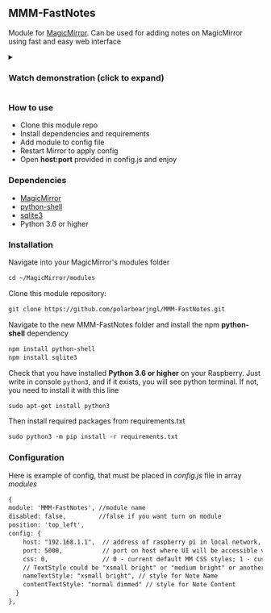 ## MMM-FastNotes
Module for [MagicMirror](https://github.com/MichMich/MagicMirror). Can be used for adding notes on MagicMirror using fast and easy web interface

<details><summary><h3>Watch demonstration (click to expand)</h3></summary>

#### Magic Mirror screen
Little speed up for screenrecord
<details>
<p>
    <img src="/preview/preview.gif" width="768" height="1360" />
</p>
</details>

#### Web GUI powered by this module
<details>
<p>
    <img src="/preview/web_gui_1.jpg" width="295" height="640" />
    <img src="/preview/web_gui_2.jpg" width="295" height="640" />
    <img src="/preview/web_gui_3.jpg" width="295" height="640" />
    <img src="/preview/web_gui_4.jpg" width="295" height="640" />
</p>

"Notes" in browser`s addres link is just DNS name for raspberry in my home network. Actualy it is something like 192.168.1.1

</details>
</details>


### How to use
* Clone this module repo
* Install dependencies and requirements
* Add module to config file
* Restart Mirror to apply config
* Open **host:port** provided in config.js and enjoy

### Dependencies
* [MagicMirror](https://github.com/MichMich/MagicMirror)
* [python-shell](https://www.npmjs.com/package/python-shell)
* [sqlite3](http://npmjs.com/package/sqlite3)
* Python 3.6 or higher

### Installation
Navigate into your MagicMirror's modules folder
```markdown
cd ~/MagicMirror/modules
```

Clone this module repository:
```markdown
git clone https://github.com/polarbearjngl/MMM-FastNotes.git
```

Navigate to the new MMM-FastNotes folder and install the npm **python-shell** dependency
```markdown
npm install python-shell
npm install sqlite3
```

Check that you have installed **Python 3.6 or higher** on your Raspberry. Just write in console `python3`, and if it exists, you will see python terminal. If not, you need to install it with this line
```markdown
sudo apt-get install python3
```

Then install required packages from requirements.txt
```markdown
sudo python3 -m pip install -r requirements.txt
```

### Configuration
Here is example of config, that must be placed in *config.js* file in array *modules*
```markdown
{
module: 'MMM-FastNotes', //module name
disabled: false,         //false if you want turn on module
position: 'top_left',
config: {
    host: "192.168.1.1",  // address of raspberry pi in local network, need for access to WEB UI
    port: 5000,           // port on host where UI will be accessible via web browser
    css: 0,               // 0 - current default MM CSS styles; 1 - custom css stile
    // TextStyle could be "xsmall bright" or "medium bright" or another one defined in /home/pi/MagicMirror/css/main.css, or in your own custom CSS
    nameTextStyle: "xsmall bright", // style for Note Name
    contentTextStyle: "normal dimmed" // style for Note Content
  }
},
```
